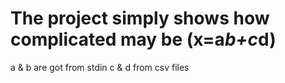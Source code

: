 # The project simply shows how complicated may be (x=a*b+c*d)

a & b are got from stdin c & d from csv files